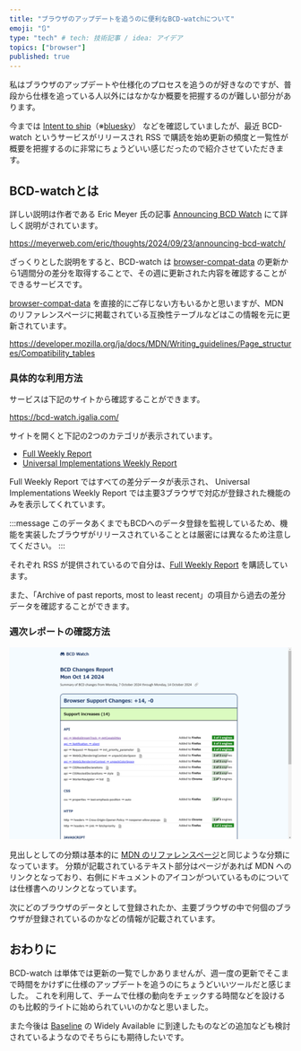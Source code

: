 ```yaml
---
title: "ブラウザのアップデートを追うのに便利なBCD-watchについて"
emoji: "🔃"
type: "tech" # tech: 技術記事 / idea: アイデア
topics: ["browser"]
published: true
---
```


私はブラウザのアップデートや仕様化のプロセスを追うのが好きなのですが、普段から仕様を追っている人以外にはなかなか概要を把握するのが難しい部分があります。

今までは [Intent to ship](https://x.com/intenttoship)（※[bluesky](https://bsky.app/profile/intenttoship.dev)） などを確認していましたが、最近 BCD-watch というサービスがリリースされ RSS で購読を始め更新の頻度と一覧性が概要を把握するのに非常にちょうどいい感じだったので紹介させていただきます。

## BCD-watchとは

詳しい説明は作者である Eric Meyer 氏の記事 [Announcing BCD Watch](https://meyerweb.com/eric/thoughts/2024/09/23/announcing-bcd-watch/) にて詳しく説明がされています。

https://meyerweb.com/eric/thoughts/2024/09/23/announcing-bcd-watch/

ざっくりとした説明をすると、BCD-watch は [browser-compat-data](https://github.com/mdn/browser-compat-data) の更新から1週間分の差分を取得することで、その週に更新された内容を確認することができるサービスです。

[browser-compat-data](https://github.com/mdn/browser-compat-data) を直接的にご存じない方もいるかと思いますが、MDN のリファレンスページに掲載されている互換性テーブルなどはこの情報を元に更新されています。

https://developer.mozilla.org/ja/docs/MDN/Writing_guidelines/Page_structures/Compatibility_tables

### 具体的な利用方法

サービスは下記のサイトから確認することができます。

https://bcd-watch.igalia.com/

サイトを開くと下記の2つのカテゴリが表示されています。

- [Full Weekly Report](https://bcd-watch.igalia.com/weekly/)
- [Universal Implementations Weekly Report](https://bcd-watch.igalia.com/weekly-completed/)

Full Weekly Report ではすべての差分データが表示され、 Universal Implementations Weekly Report では主要3ブラウザで対応が登録された機能のみを表示してくれています。

:::message
このデータあくまでもBCDへのデータ登録を監視しているため、機能を実装したブラウザがリリースされていることとは厳密には異なるため注意してください。
:::

それぞれ RSS が提供されているので自分は、[Full Weekly Report](https://bcd-watch.igalia.com/weekly/) を購読しています。

また、「Archive of past reports, most to least recent」の項目から過去の差分データを確認することができます。

### 週次レポートの確認方法

![BCD-watchの週次レポート2024年10月14日分のスクリーンショット](/images/articles/browser-compat-data-watch/bcd-watch_weekly.png)

見出しとしての分類は基本的に [MDN のリファレンスページ](https://developer.mozilla.org/ja/docs/Web)と同じような分類になっています。
分類が記載されているテキスト部分はページがあれば MDN へのリンクとなっており、右側にドキュメントのアイコンがついているものについては仕様書へのリンクとなっています。

次にどのブラウザのデータとして登録されたか、主要ブラウザの中で何個のブラウザが登録されているのかなどの情報が記載されています。

## おわりに

BCD-watch は単体では更新の一覧でしかありませんが、週一度の更新でそこまで時間をかけずに仕様のアップデートを追うのにちょうどいいツールだと感じました。
これを利用して、チームで仕様の動向をチェックする時間などを設けるのも比較的ライトに始められていいのかなと思いました。

また今後は [Baseline](https://developer.mozilla.org/ja/docs/Glossary/Baseline/Compatibility) の Widely Available に到達したものなどの追加なども検討されているようなのでそちらにも期待したいです。
